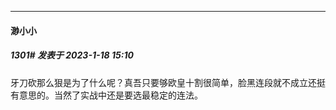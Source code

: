 

*****

####  渺小小  
##### 1301#       发表于 2023-1-18 15:10

牙刀砍那么狠是为了什么呢？真吾只要够欧皇十割很简单，脸黑连段就不成立还挺有意思的。当然了实战中还是要选最稳定的连法。

